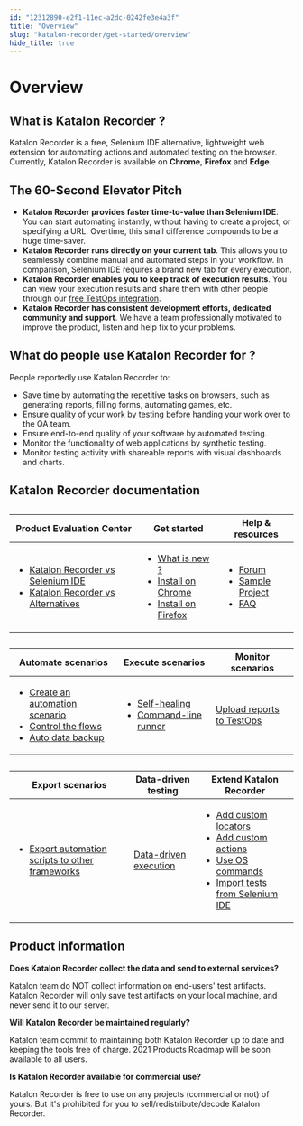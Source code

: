 ```yaml
---
id: "12312890-e2f1-11ec-a2dc-0242fe3e4a3f"
title: "Overview"
slug: "katalon-recorder/get-started/overview"
hide_title: true
---
```

    

# <a id="id_overview" class="anchor_top_offset"/><a id="ariaid-title1" class="anchor_top_offset"/>Overview

    
    
  

## <a id="id_1" class="anchor_top_offset"/>What is Katalon Recorder ?

<p xmlns="http://www.w3.org/1999/xhtml" className="p">Katalon Recorder is a free, Selenium IDE alternative, lightweight web extension for automating actions and automated testing on the browser. Currently, Katalon Recorder is available on <strong className="ph b">Chrome</strong>, <strong className="ph b">Firefox</strong> and <strong className="ph b">Edge</strong>.</p> 
    

## <a id="id_2" class="anchor_top_offset"/>The 60-Second Elevator Pitch

    
      
<ul xmlns="http://www.w3.org/1999/xhtml" className="ul">   <li className="li">     <strong className="ph b">Katalon Recorder provides faster time-to-value than       Selenium IDE</strong>. You can start automating instantly, without     having to create a project, or specifying a URL. Overtime, this     small difference compounds to be a huge time-saver.</li>   <li className="li">     <strong className="ph b">Katalon Recorder runs directly on your current       tab</strong>. This allows you to seamlessly combine manual and     automated steps in your workflow. In comparison, Selenium IDE     requires a brand new tab for every execution.</li>   <li className="li">     <strong className="ph b">Katalon Recorder enables you to keep track of execution       results</strong>. You can view your execution results and share     them with other people through our <a className="xref" href="/docs/katalon-testops/overview/testops-overview">free       TestOps integration</a>.</li>   <li className="li">     <strong className="ph b">Katalon Recorder has consistent development efforts,       dedicated community and support</strong>. We have a team     professionally motivated to improve the product, listen and help     fix to your problems.</li> </ul> 
    
  
    

## <a id="id_3" class="anchor_top_offset"/>What do people use Katalon Recorder for ?

    
      
<p xmlns="http://www.w3.org/1999/xhtml" className="p">People reportedly use Katalon Recorder to:</p> 
      
<ul xmlns="http://www.w3.org/1999/xhtml" className="ul">   <li className="li">Save time by automating the repetitive tasks on browsers, such     as generating reports, filling forms, automating games, etc.</li>   <li className="li">Ensure quality of your work by testing before handing your work     over to the QA team.</li>   <li className="li">Ensure end-to-end quality of your software by automated     testing.</li>   <li className="li">Monitor the functionality of web applications by synthetic     testing.</li>   <li className="li">Monitor testing activity with shareable reports with visual     dashboards and charts.</li> </ul> 
    
  

## <a id="id_4" class="anchor_top_offset"/>Katalon Recorder documentation

<table xmlns="http://www.w3.org/1999/xhtml" className="table"><caption /><colgroup><col style={{width: '33.33333333333333%'}} /><col style={{width: '33.33333333333333%'}} /><col style={{width: '33.33333333333333%'}} /></colgroup><thead className="thead"><tr className><th className="entry anchor_top_offset" id="id_4__entry__1">Product Evaluation Center</th><th className="entry anchor_top_offset" id="id_4__entry__2">Get started</th><th className="entry anchor_top_offset" id="id_4__entry__3">Help &amp; resources</th></tr></thead><tbody className="tbody"><tr className><td className="entry" headers="id_4__entry__1 id_4__entry__2 id_4__entry__3 "><ul className="ul"><li className="li"><a className="xref" href="/docs/katalon-recorder/production-evaluation-center/katalon-recorder-vs-selenium-ide">Katalon Recorder vs Selenium IDE</a></li><li className="li"><a className="xref" href="/docs/katalon-recorder/production-evaluation-center/katalon-recorder-vs-alternatives">Katalon Recorder vs Alternatives</a></li></ul></td><td className="entry" headers="id_4__entry__1 id_4__entry__2 id_4__entry__3 "><ul className="ul"><li className="li"><a className="xref" href="/docs/katalon-recorder/get-started/release-notes">What is new ?</a></li><li className="li"><a className="xref j-external-link" href="https://chrome.google.com/webstore/detail/katalon-recorder-selenium/ljdobmomdgdljniojadhoplhkpialdid" target="_blank">Install on Chrome</a></li><li className="li"><a className="xref j-external-link" href="https://addons.mozilla.org/en-US/firefox/addon/katalon-automation-record/" target="_blank">Install on Firefox</a></li></ul></td><td className="entry" headers="id_4__entry__1 id_4__entry__2 id_4__entry__3 "><ul className="ul"><li className="li"><a className="xref j-external-link" href="https://forum.katalon.com/c/katalon-recorder" target="_blank">Forum</a></li><li className="li"><a className="xref" href="/docs/katalon-recorder/help-and-resources/samples">Sample Project</a></li><li className="li"><a className="xref" href="/docs/katalon-recorder/help-and-resources/faq-and-troubleshooting-instructions">FAQ</a></li></ul></td></tr></tbody></table> 
<table xmlns="http://www.w3.org/1999/xhtml" className="table"><caption /><colgroup><col style={{width: '33.33333333333333%'}} /><col style={{width: '33.33333333333333%'}} /><col style={{width: '33.33333333333333%'}} /></colgroup><thead className="thead"><tr className><th className="entry anchor_top_offset" id="id_4__entry__7">Automate scenarios</th><th className="entry anchor_top_offset" id="id_4__entry__8">Execute scenarios</th><th className="entry anchor_top_offset" id="id_4__entry__9">Monitor scenarios</th></tr></thead><tbody className="tbody"><tr className><td className="entry" headers="id_4__entry__7 id_4__entry__8 id_4__entry__9 "><ul className="ul"><li className="li"><a className="xref" href="/docs/katalon-recorder/get-your-job-done/automate-scenarios/create-your-first-automation-script">Create an automation scenario</a></li><li className="li"><a className="xref" href="/docs/katalon-recorder/get-your-job-done/automate-scenarios/control-the-flows/handle-conditional-cases-in-your-tests">Control the flows</a></li><li className="li"><a className="xref" href="/docs/katalon-recorder/get-your-job-done/automate-scenarios/back-up-data-automatically">Auto data backup</a></li></ul></td><td className="entry" headers="id_4__entry__7 id_4__entry__8 id_4__entry__9 "><ul className="ul"><li className="li"><a className="xref" href="/docs/katalon-recorder/get-your-job-done/execute-scenarios/use-the-self-healing-function">Self-healing</a></li><li className="li"><a className="xref" href="/docs/katalon-recorder/get-your-job-done/execute-scenarios/use-the-command-line-runner">Command-line runner</a></li></ul></td><td className="entry" headers="id_4__entry__7 id_4__entry__8 id_4__entry__9 "><a className="xref" href="#">Upload reports to TestOps</a></td></tr></tbody></table> 
<table xmlns="http://www.w3.org/1999/xhtml" className="table"><caption /><colgroup><col style={{width: '33.33333333333333%'}} /><col style={{width: '33.33333333333333%'}} /><col style={{width: '33.33333333333333%'}} /></colgroup><thead className="thead"><tr className><th className="entry anchor_top_offset" id="id_4__entry__13">Export scenarios</th><th className="entry anchor_top_offset" id="id_4__entry__14">Data-driven testing</th><th className="entry anchor_top_offset" id="id_4__entry__15">Extend Katalon Recorder</th></tr></thead><tbody className="tbody"><tr className><td className="entry" headers="id_4__entry__13 id_4__entry__14 id_4__entry__15 "><ul className="ul"><li className="li"><a className="xref" href="/docs/katalon-recorder/get-your-job-done/export-scenarios/export-katalon-recorder-scripts-to-other-frameworks">Export automation scripts to other frameworks</a></li></ul></td><td className="entry" headers="id_4__entry__13 id_4__entry__14 id_4__entry__15 "><a className="xref" href="/docs/katalon-recorder/get-your-job-done/data-driven-testing/data-driven-testing-in-katalon-recorder">Data-driven execution</a></td><td className="entry" headers="id_4__entry__13 id_4__entry__14 id_4__entry__15 "><ul className="ul"><li className="li"><a className="xref" href="/docs/katalon-recorder/get-your-job-done/extend-katalon-recorder/extension-scripts-aka-user-extensions.js-for-custom-locator-builders-and-actions#id_1">Add custom locators</a></li><li className="li"><a className="xref" href="/docs/katalon-recorder/get-your-job-done/extend-katalon-recorder/extension-scripts-aka-user-extensions.js-for-custom-locator-builders-and-actions#id_3">Add custom actions</a></li><li className="li"><a className="xref" href="/docs/katalon-recorder/get-your-job-done/extend-katalon-recorder/katalon-recorder-helper-tool#id_5">Use OS commands</a></li><li className="li"><a className="xref" href="/docs/katalon-recorder/get-your-job-done/extend-katalon-recorder/import-tests-from-selenium-ide">Import tests from Selenium IDE</a></li></ul></td></tr></tbody></table> 
    

## <a id="id_5" class="anchor_top_offset"/>Product information

    
      
<p xmlns="http://www.w3.org/1999/xhtml" className="p">   <strong className="ph b">Does Katalon Recorder collect the data and send to     external services?</strong> </p> 
      
<p xmlns="http://www.w3.org/1999/xhtml" className="p">Katalon team do NOT collect information on end-users' test   artifacts. Katalon Recorder will only save test artifacts on your   local machine, and never send it to our server.</p> 
      
<p xmlns="http://www.w3.org/1999/xhtml" className="p">   <strong className="ph b">Will Katalon Recorder be maintained     regularly?</strong> </p> 
      
<p xmlns="http://www.w3.org/1999/xhtml" className="p">Katalon team commit to maintaining both Katalon Recorder up   to date and keeping the tools free of charge. 2021 Products Roadmap   will be soon available to all users.</p> 
      
<p xmlns="http://www.w3.org/1999/xhtml" className="p">   <strong className="ph b">Is Katalon Recorder available for commercial     use?</strong> </p> 
      
<p xmlns="http://www.w3.org/1999/xhtml" className="p">Katalon Recorder is free to use on any projects (commercial   or not) of yours. But it's prohibited for you to   sell/redistribute/decode Katalon Recorder.</p> 
    
  
